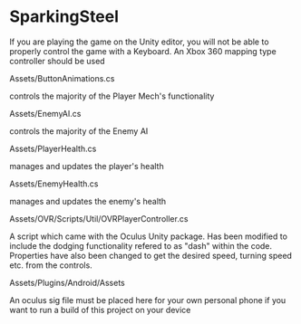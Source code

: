 # SparkingSteel

If you are playing the game on the Unity editor, you will not be able to properly
control the game with a Keyboard. An Xbox 360 mapping type controller should be used

Assets/ButtonAnimations.cs

controls the majority of the Player Mech's functionality

Assets/EnemyAI.cs

controls the majority of the Enemy AI

Assets/PlayerHealth.cs

manages and updates the player's health

Assets/EnemyHealth.cs

manages and updates the enemy's health

Assets/OVR/Scripts/Util/OVRPlayerController.cs

A script which came with the Oculus Unity package. Has been modified to include
the dodging functionality refered to as "dash" within the code. Properties have also been changed to get the 
desired speed, turning speed etc. from the controls.

Assets/Plugins/Android/Assets

An oculus sig file must be placed here for your own personal phone if you want to run a build of this project on your device
